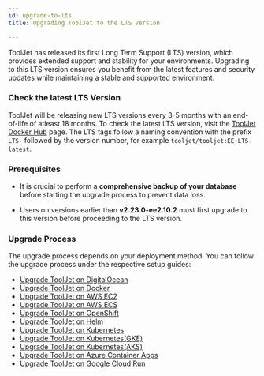 ```yaml
---
id: upgrade-to-lts
title: Upgrading ToolJet to the LTS Version

---
```


ToolJet has released its first Long Term Support (LTS) version, which provides extended support and stability for your environments. Upgrading to this LTS version ensures you benefit from the latest features and security updates while maintaining a stable and supported environment.

### Check the latest LTS Version

ToolJet will be releasing new LTS versions every 3-5 months with an end-of-life of atleast 18 months. To check the latest LTS version, visit the [ToolJet Docker Hub](https://hub.docker.com/r/tooljet/tooljet/tags) page. The LTS tags follow a naming convention with the prefix `LTS-` followed by the version number, for example `tooljet/tooljet:EE-LTS-latest`.

### Prerequisites

- It is crucial to perform a **comprehensive backup of your database** before starting the upgrade process to prevent data loss.

- Users on versions earlier than **v2.23.0-ee2.10.2** must first upgrade to this version before proceeding to the LTS version.

### Upgrade Process

The upgrade process depends on your deployment method. You can follow the upgrade process under the respective setup guides:

- [Upgrade ToolJet on DigitalOcean](/docs/2.50.0-lts/setup/digitalocean#upgrading-to-the-latest-lts-version)
- [Upgrade ToolJet on Docker](/docs/2.50.0-lts/setup/docker#upgrading-to-the-latest-lts-version)
- [Upgrade ToolJet on AWS EC2](/docs/2.50.0-lts/setup/ec2#upgrading-to-the-latest-lts-version)
- [Upgrade ToolJet on AWS ECS](/docs/2.50.0-lts/setup/ecs#upgrading-to-the-latest-lts-version)
- [Upgrade ToolJet on OpenShift](/docs/2.50.0-lts/setup/openshift#upgrading-to-the-latest-lts-version)
- [Upgrade ToolJet on Helm](/docs/2.50.0-lts/setup/helm#upgrading-to-the-latest-lts-version)
- [Upgrade ToolJet on Kubernetes](/docs/2.50.0-lts/setup/kubernetes#upgrading-to-the-latest-lts-version)
- [Upgrade ToolJet on Kubernetes(GKE)](/docs/2.50.0-lts/setup/kubernetes-gke#upgrading-to-the-latest-lts-version)
- [Upgrade ToolJet on Kubernetes(AKS)](/docs/2.50.0-lts/setup/kubernetes-aks#upgrading-to-the-latest-lts-version)
- [Upgrade ToolJet on Azure Container Apps](/docs/2.50.0-lts/setup/azure-container#upgrading-to-the-latest-lts-version)
- [Upgrade ToolJet on Google Cloud Run](/docs/2.50.0-lts/setup/google-cloud-run#upgrading-to-the-latest-lts-version)
